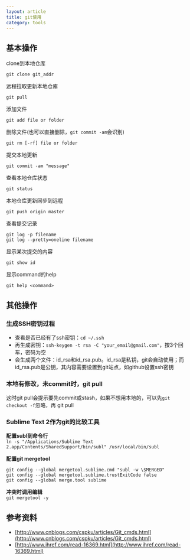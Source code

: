 ```yaml
---
layout: article
title: git使用
category: tools
---
```


## 基本操作

clone到本地仓库

`git clone git_addr`

远程拉取更新本地仓库

`git pull`

添加文件

`git add file or folder`

删除文件(也可以直接删除，`git commit -am`会识别)

`git rm [-rf] file or folder`

提交本地更新

`git commit -am "message"`

查看本地仓库状态

`git status`

本地仓库更新同步到远程

`git push origin master`

查看提交记录

~~~~
git log -p filename
git log --pretty=oneline filename
~~~~

显示某次提交的内容

`git show id`

显示command的help

`git help <command>`

## 其他操作

### 生成SSH密钥过程

- 查看是否已经有了ssh密钥：`cd ~/.ssh`
- 再生成密钥：`ssh-keygen -t rsa -C "your_email@gmail.com"`，按3个回车，密码为空
- 会生成两个文件：id_rsa和id_rsa.pub。id_rsa是私钥，git会自动使用；而id_rsa.pub是公钥，其内容需要设置到git站点，如github设置ssh密钥

### 本地有修改，未commit时，git pull

这时git pull会提示要先commit或stash，如果不想用本地的，可以先`git checkout -f`忽略，再 git pull

### Sublime Text 2作为git的比较工具

**配置subl到命令行**  
`ln -s "/Applications/Sublime Text 2.app/Contents/SharedSupport/bin/subl" /usr/local/bin/subl`

**配置git mergetool**

~~~~
git config --global mergetool.sublime.cmd "subl -w \$MERGED"
git config --global mergetool.sublime.trustExitCode false 
git config --global merge.tool sublime
~~~~

**冲突时调用编辑**  
`git mergetool -y`


## 参考资料

- [http://www.cnblogs.com/cspku/articles/Git_cmds.html](http://www.cnblogs.com/cspku/articles/Git_cmds.html)
- [http://www.ihref.com/read-16369.html](http://www.ihref.com/read-16369.html)
